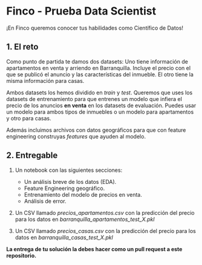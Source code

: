 # Finco - Prueba Data Scientist

¡En Finco queremos conocer tus habilidades como Científico de Datos!

## 1. El reto

Como punto de partida te damos dos datasets: Uno tiene información de apartamentos en venta y arriendo en Barranquilla. Incluye el precio con el que se publicó el anuncio y las características del inmueble. El otro tiene la misma información para casas.

Ambos datasets los hemos dividido en *train* y *test*. Queremos que uses los datasets de entrenamiento para que entrenes un modelo que infiera el precio de los anuncios **en venta** en los datasets de evaluación. Puedes usar un modelo para ambos tipos de inmuebles o un modelo para apartamentos y otro para casas.

Además incluimos archivos con datos geográficos para que con feature engineering construyas *features* que ayuden al modelo.


## 2. Entregable

1. Un notebook con las siguientes secciones:
   - Un análisis breve de los datos (EDA).
   - Feature Engineering geográfico.
   - Entrenamiento del modelo de precios en venta.
   - Análisis de error.


2. Un CSV llamado *precios_apartamentos.csv* con la predicción del precio para los datos en *barranquilla_apartamentos_test_X.pkl*


3. Un CSV llamado *precios_casas.csv* con la predicción del precio para los datos en *barranquilla_casas_test_X.pkl*

**La entrega de tu solución la debes hacer como un pull request a este repositorio.**